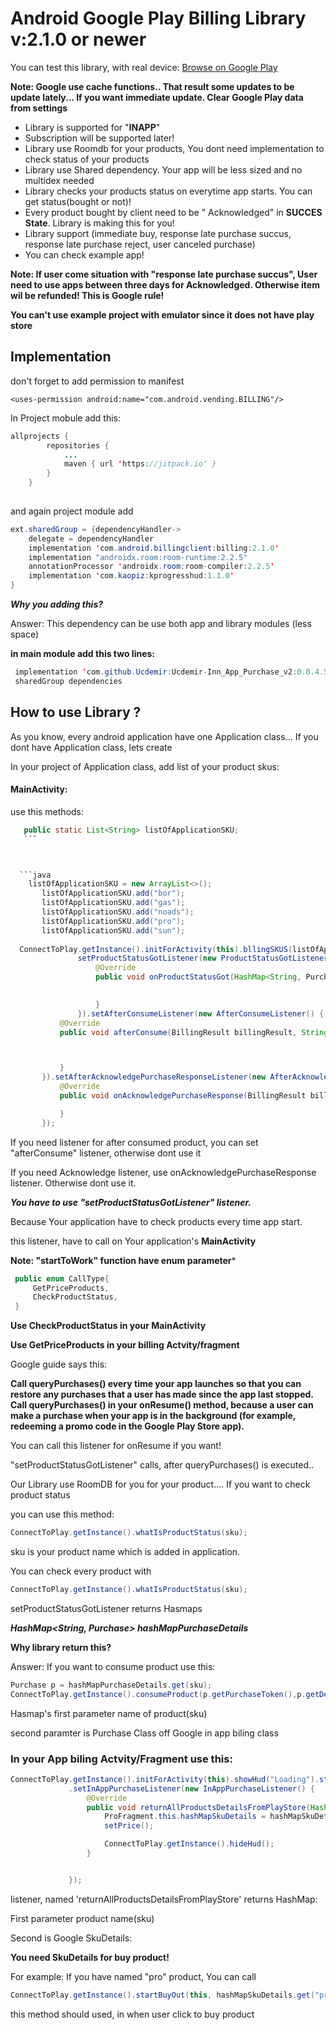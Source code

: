 # Android Google Play Billing Library v:2.1.0 or newer

You can test this library, with real device:
[Browse on Google Play](https://play.google.com/store/apps/details?id=yazilim.hilal.yesil.inn_app_purchase)

**Note: Google use cache functions.. That result some updates to be update lately... If you want immediate update. Clear Google Play data from settings**



* Library is supported for "**INAPP**"
* Subscription  will be supported later!
* Library use Roomdb for your products, You dont need implementation to check status of your products
* Library use Shared dependency. Your app will be less sized
and no multidex needed
* Library checks your products status on everytime app starts. You can get status(bought or not)!
* Every product bought by client need to be " Acknowledged" in **SUCCES State**. Library is making this for you! 
* Library support (immediate buy, response late purchase succus, response late purchase reject, user canceled purchase)
* You can check example app!

 **Note: If user come situation with "**response late purchase succus**", User need to use apps between three days for
Acknowledged. Otherwise item wil be refunded! This is Google rule!**

**You can't use example project with emulator since it does not have play store**

## Implementation

don't forget to add permission to manifest

```android
<uses-permission android:name="com.android.vending.BILLING"/>
```

In Project mobule add this:


```java
allprojects {
		repositories {
			...
			maven { url 'https://jitpack.io' }
		}
	}
	
```
 
 and again project module  add 

```java
ext.sharedGroup = {dependencyHandler->
    delegate = dependencyHandler
    implementation 'com.android.billingclient:billing:2.1.0'
    implementation "androidx.room:room-runtime:2.2.5"
    annotationProcessor 'androidx.room:room-compiler:2.2.5'
    implementation 'com.kaopiz:kprogresshud:1.1.0'
}
```



***Why you adding this?***

Answer: This dependency can be use both app and library modules (less space)

  
  
 **in main module add this two lines:**
 ```java
  implementation 'com.github.Ucdemir:Ucdemir-Inn_App_Purchase_v2:0.0.4.5'
  sharedGroup dependencies
```





## How to use Library ?

As you know, every android application have one Application class... If you dont have Application class, lets create


In your project of Application class, add list of your product skus:


        
        
#### MainActivity:

use this methods:
 ```java
    public static List<String> listOfApplicationSKU;
    ```



   ```java
     listOfApplicationSKU = new ArrayList<>();
        listOfApplicationSKU.add("bor");
        listOfApplicationSKU.add("gas");
        listOfApplicationSKU.add("noads");
        listOfApplicationSKU.add("pro");
        listOfApplicationSKU.add("sun");
   
   ConnectToPlay.getInstance().initForActivity(this).bllingSKUS(listOfApplicationSKU).startToWork(ConnectToPlay.CallType.CheckProductStatus).
                setProductStatusGotListener(new ProductStatusGotListener() {
                    @Override
                    public void onProductStatusGot(HashMap<String, Purchase> hashMapPurchaseDetails) {
                    

                    }
                }).setAfterConsumeListener(new AfterConsumeListener() {
            @Override
            public void afterConsume(BillingResult billingResult, String s) {



            }
        }).setAfterAcknowledgePurchaseResponseListener(new AfterAcknowledgePurchaseResponseListener() {
            @Override
            public void onAcknowledgePurchaseResponse(BillingResult billingResult) {

            }
        });

```


If you need  listener for after consumed product, you can set "afterConsume" listener, otherwise dont use it

If you need Acknowledge listener, use onAcknowledgePurchaseResponse listener. Otherwise dont use it.

***You have to use "setProductStatusGotListener" listener.***

Because Your application have to check products every time app start.

this listener, have to call on Your application's **MainActivity** 

**Note: "startToWork" function have enum parameter***


   ```java
    public enum CallType{
        GetPriceProducts,
        CheckProductStatus,
    }
  ```
**Use  CheckProductStatus in your MainActivity**

**Use GetPriceProducts in your billing Actvity/fragment**

Google guide says this:

**Call queryPurchases() every time your app launches so that you can restore any purchases that a user has made since the app last stopped. Call queryPurchases() in your onResume() method, because a user can make a purchase when your app is in the background (for example, redeeming a promo code in the Google Play Store app).**

You can call this listener for onResume if you want!

"setProductStatusGotListener" calls, after queryPurchases()  is executed..

Our Library use RoomDB for you for your product.... If you want to check product status 

you can use this method:

   ```java
ConnectToPlay.getInstance().whatIsProductStatus(sku);
  ```
  
sku is your product name which is added in application.

You can check every product with 

   ```java
ConnectToPlay.getInstance().whatIsProductStatus(sku);
  ```

setProductStatusGotListener returns Hasmaps 

***HashMap<String, Purchase> hashMapPurchaseDetails***

**Why library return this?**

Answer: If you want to consume product use this:

   ```java
Purchase p = hashMapPurchaseDetails.get(sku);
ConnectToPlay.getInstance().consumeProduct(p.getPurchaseToken(),p.getDeveloperPayload());
  ```
  
Hasmap's first parameter name of product(sku)

second paramter is Purchase Class off Google in app biling class
        
        
        
### In your App biling Actvity/Fragment use this:

   ```java
   ConnectToPlay.getInstance().initForActivity(this).showHud("Loading").startToWork(ConnectToPlay.CallType.GetPriceProducts)
                .setInAppPurchaseListener(new InAppPurchaseListener() {
                    @Override
                    public void returnAllProductsDetailsFromPlayStore(HashMap<String,SkuDetails> hashMapSkuDetails) {
                        ProFragment.this.hashMapSkuDetails = hashMapSkuDetails;
                        setPrice();

                        ConnectToPlay.getInstance().hideHud();
                    }


                });

  ```

listener, named 'returnAllProductsDetailsFromPlayStore' returns HashMap:

First parameter product name(sku)

Second is Google SkuDetails:

**You need SkuDetails for buy product!**

For example: If you have named "pro" product, You can call
  
  
  ```java
  ConnectToPlay.getInstance().startBuyOut(this, hashMapSkuDetails.get("pro"));
  ```
    
  this method should used, in when user click to buy product
